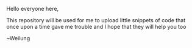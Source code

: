 Hello everyone here,

This repository will be used for me to upload little snippets of code that once upon a time gave me trouble and I hope that they will
help you too

~Weilung
